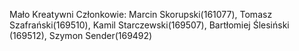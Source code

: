 Mało Kreatywni
Członkowie: Marcin Skorupski(161077), Tomasz Szafrański(169510), Kamil Starczewski(169507), Bartłomiej Ślesiński (169512), Szymon Sender(169492)
